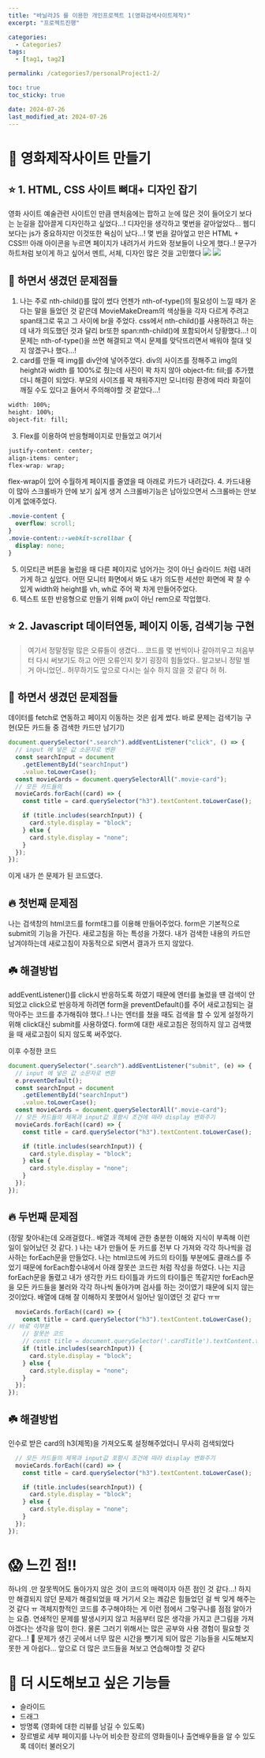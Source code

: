 ```yaml
---
title: "바닐라JS 를 이용한 개인프로젝트 1(영화검색사이트제작)"
excerpt: "프로젝트진행"

categories:
  - Categories7
tags:
  - [tag1, tag2]

permalink: /categories7/personalProject1-2/

toc: true
toc_sticky: true

date: 2024-07-26
last_modified_at: 2024-07-26
---
```


# 🌟 영화제작사이트 만들기

## ⭐️ 1. HTML, CSS 사이트 뼈대+ 디자인 잡기

영화 사이트 예술관련 사이트인 만큼 맨처음에는 팝하고 눈에 많은 것이 들어오기 보다는 눈길을 잡아끌게 디자인하고 싶었다...!
디자인을 생각하고 몇번을 갈아엎었다... 웹디보다는 js가 중요하지만 이것또한 욕심이 났다...! 몇 번을 갈아엎고 만은 HTML + CSS!!!
아래 아이콘을 누르면 페이지가 내려가서 카드와 정보들이 나오게 했다..!
문구가 하트처럼 보이게 하고 싶어서 멘트, 서체, 디자인 많은 것을 고민했다
![](https://velog.velcdn.com/images/alice0751/post/a42e6e44-57c7-4c47-a724-b5b2bd5c5dbe/image.png)
![](https://velog.velcdn.com/images/alice0751/post/ec754f5f-5ac3-4a2a-8e79-8b628ec8ff91/image.png)

## 🥹 하면서 생겼던 문제점들

1. 나는 주로 nth-child()를 많이 썼다 언젠가 nth-of-type()의 필요성이 느낄 때가 온다는 말을 들었던 것 같은데 MovieMakeDream의 색상들을 각자 다르게 주려고 span태그로 묶고 그 사이에 br을 주었다. css에서 nth-child()를 사용하려고 하는데 내가 의도했던 것과 달리 br또한 span:nth-child()에 포함되어서 당황했다...! 이 문제는 nth-of-type()을 쓰면 해결되고 역시 문제를 맞닥뜨리면서 배워야 절대 잊지 않겠구나 했다...!
2. card를 만들 때 img를 div안에 넣어주었다. div의 사이즈를 정해주고 img의 height과 width 를 100%로 줬는데 사진이 꽉 차지 않아 object-fit: fill;를 추가했더니 해결이 되었다. 부모의 사이즈를 꽉 채워주지만 모니터링 환경에 따라 화질이 깨질 수도 있다고 들어서 주의해야할 것 같았다...!

```css
width: 100%;
height: 100%;
object-fit: fill;
```

3. Flex를 이용하여 반응형페이지로 만들었고 여기서

```css
justify-content: center;
align-items: center;
flex-wrap: wrap;
```

flex-wrap이 있어 수월하게 페이지를 줄였을 때 아래로 카드가 내려갔다. 4. 카드내용이 많아 스크롤바가 안에 보기 싫게 생겨 스크롤바기능은 남아있으면서 스크롤바는 안보이게 없애주었다.

```css
.movie-content {
  overflow: scroll;
}
.movie-content::-webkit-scrollbar {
  display: none;
}
```

5. 이모티콘 버튼을 눌렀을 때 다른 페이지로 넘어가는 것이 아닌 슬라이드 처럼 내려가게 하고 싶었다. 어떤 모니터 화면에서 봐도 내가 의도한 세션만 화면에 꽉 찰 수 있게 width와 height를 vh, wh로 주어 꽉 차게 만들어주었다.
6. 텍스트 또한 반응형으로 만들기 위해 px이 아닌 rem으로 작업했다.

## ⭐️ 2. Javascript 데이터연동, 페이지 이동, 검색기능 구현

> 여기서 정말정말 많은 오류들이 생겼다... 코드를 몇 번씩이나 갈아끼우고 처음부터 다시 써보기도 하고 어떤 오류인지 찾기 굉장히 힘들었다..
> 알고보니 정말 별 거 아니었던.. 허무하기도 앞으로 다시는 실수 하지 않을 것 같다 허 허.

## 🥹 하면서 생겼던 문제점들

데이터를 fetch로 연동하고 페이지 이동하는 것은 쉽게 썼다. 바로 문제는 검색기능 구현(모든 카드들 중 검색한 카드만 남기기)

```js
document.querySelector(".search").addEventListener("click", () => {
  // input 에 넣은 값 소문자로 변환
  const searchInput = document
    .getElementById("searchInput")
    .value.toLowerCase();
  const movieCards = document.querySelectorAll(".movie-card");
  // 모든 카드들의
  movieCards.forEach((card) => {
    const title = card.querySelector("h3").textContent.toLowerCase();

    if (title.includes(searchInput)) {
      card.style.display = "block";
    } else {
      card.style.display = "none";
    }
  });
});
```

이게 내가 쓴 문제가 된 코드였다.

## 🔥 첫번째 문제점

나는 검색창의 html코드를 form태그를 이용해 만들어주었다. form은 기본적으로 submit의 기능을 가진다. 새로고침을 하는 특성을 가졌다. 내가 검색한 내용의 카드만 남겨야하는데 새로고침이 자동적으로 되면서 결과가 뜨지 않았다.

## ☘️ 해결방법

addEventListener()를 click시 반응하도록 하였기 때문에 엔터를 눌렀을 떈 검색이 안되었고 click으로 반응하게 하려면 form을 preventDefault()를 주어 새로고침되는 걸 막아주는 코드를 추가해줘야 했다..!
나는 엔터를 쳤을 때도 검색을 할 수 있게 설정하기 위해 click대신 submit를 사용하였다. form에 대한 새로고침은 정의하지 않고 검색했을 때 새로고침이 되지 않도록 써주었다.

이후 수정한 코드

```js
document.querySelector(".search").addEventListener("submit", (e) => {
  // input 에 넣은 값 소문자로 변환
  e.preventDefault();
  const searchInput = document
    .getElementById("searchInput")
    .value.toLowerCase();
  const movieCards = document.querySelectorAll(".movie-card");
  // 모든 카드들의 제목과 input값 포함시 조건에 따라 display 변화주기
  movieCards.forEach((card) => {
    const title = card.querySelector("h3").textContent.toLowerCase();

    if (title.includes(searchInput)) {
      card.style.display = "block";
    } else {
      card.style.display = "none";
    }
  });
});
```

## 🔥 두번째 문제점

(정말 찾아내는데 오래걸렸다.. 배열과 객체에 관한 충분한 이해와 지식이 부족해 이런 일이 일어났던 것 같다. )
나는 내가 만들어 둔 카드를 전부 다 가져와 각각 하나씩을 검사하는 forEach문을 만들었다. 나는 html코드에 카드의 타이틀 부분에도 클래스를 주었기 때문에 forEach함수내에서 아래 잘못쓴 코드란 처럼 작성을 하였다.
나는 지금 forEach문을 돌렸고 내가 생각한 카드 타이틀과 카드의 타이틀은 똑같지만 forEach문을 모든 카드들을 불러와 각각 하나씩 돌아가며 검사를 하는 것이였기 때문에 되지 않는 것이었다.
배열에 대해 잘 이해하지 못했어서 일어난 일이였던 것 같다 ㅠㅠ

```js
  movieCards.forEach((card) => {
    const title = card.querySelector("h3").textContent.toLowerCase();
// 바로 이부분
    // 잘못쓴 코드
    // const title = document.querySelector('.cardTitle').textContent.toLowerCase()
    if (title.includes(searchInput)) {
      card.style.display = "block";
    } else {
      card.style.display = "none";
    }
  });
});
```

## ☘️ 해결방법

인수로 받은 card의 h3(제목)을 가져오도록 설정해주었더니 무사히 검색되었다

```js
  // 모든 카드들의 제목과 input값 포함시 조건에 따라 display 변화주기
  movieCards.forEach((card) => {
    const title = card.querySelector("h3").textContent.toLowerCase();

    if (title.includes(searchInput)) {
      card.style.display = "block";
    } else {
      card.style.display = "none";
    }
  });
});
```

# 😱 느낀 점!!

하나의 .만 잘못찍어도 돌아가지 않은 것이 코드의 매력이자 아픈 점인 것 같다...! 하지만 해결되지 않던 문제가 해결되었을 때 거기서 오는 쾌감은 힘들었던 걸 싹 잊게 해주는 것 같다 ㅠ
객체지향적인 코드를 추구해야하는 게 이런 점에서 그렇구나를 점점 알아가는 요즘. 연쇄적인 문제를 발생시키지 않고 처음부터 많은 생각을 가지고 큰그림을 가져야겠다는 생각을 많이 한다.
물론 그러기 위해서는 많은 공부와 사용 경험이 필요할 것 같다...! 🥵
문제가 생긴 곳에서 너무 많은 시간을 뺏기게 되어 많은 기능들을 시도해보지 못한 게 아쉽다... 앞으로 더 많은 코드들을 쳐보고 연습해야할 것 같다

# 🫥 더 시도해보고 싶은 기능들

- 슬라이드
- 드래그
- 방명록 (영화에 대한 리뷰를 남길 수 있도록)
- 장르별로 세부 페이지를 나누어 비슷한 장르의 영화들이나 출연배우들을 알 수 있도록 데이터 불러오기
